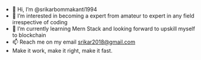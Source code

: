 - 👋 Hi, I’m @srikarbommakanti1994
- 👀 I’m interested in becoming a expert from amateur to expert in any field irrespective of coding
- 🌱 I’m currently learning Mern Stack and looking forward to upskill myself to blockchain 
- 📫 Reach me on my email srikar2018@gmail.com
- Make it work, make it right, make it fast.

<!---
srikarbommakanti1994/srikarbommakanti1994 is a ✨ special ✨ repository because its `README.md` (this file) appears on your GitHub profile.
You can click the Preview link to take a look at your changes.
--->
